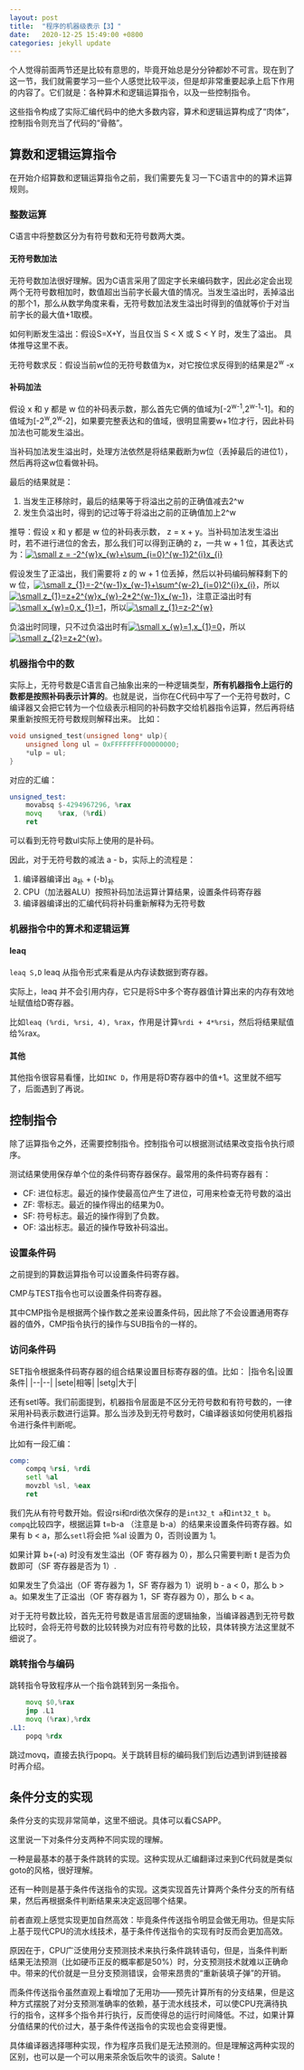 ```yaml
---
layout: post
title:  "程序的机器级表示【3】"
date:   2020-12-25 15:49:00 +0800
categories: jekyll update
---
```

<script src="https://cdn.mathjax.org/mathjax/latest/MathJax.js?config=TeX-AMS-MML_HTMLorMML" type="text/javascript"></script>

个人觉得前面两节还是比较有意思的，毕竟开始总是分分钟都妙不可言。现在到了这一节，我们就需要学习一些个人感觉比较平淡，但是却非常重要起承上启下作用的内容了。它们就是：各种算术和逻辑运算指令，以及一些控制指令。

这些指令构成了实际汇编代码中的绝大多数内容，算术和逻辑运算构成了“肉体”，控制指令则充当了代码的“骨骼”。

## 算数和逻辑运算指令

在开始介绍算数和逻辑运算指令之前，我们需要先复习一下C语言中的的算术运算规则。
### 整数运算
C语言中将整数区分为有符号数和无符号数两大类。
#### 无符号数加法
无符号数加法很好理解。因为C语言采用了固定字长来编码数字，因此必定会出现两个无符号数相加时，数值超出当前字长最大值的情况。当发生溢出时，丢掉溢出的那个1，那么从数学角度来看，无符号数加法发生溢出时得到的值就等价于对当前字长的最大值+1取模。

如何判断发生溢出：假设S=X+Y，当且仅当 S < X 或 S < Y 时，发生了溢出。
具体推导这里不表。

无符号数求反：假设当前w位的无符号数值为x，对它按位求反得到的结果是2<sup>w</sup> -x

#### 补码加法
假设 x 和 y 都是 w 位的补码表示数，那么首先它俩的值域为[-2<sup>w-1</sup>,2<sup>w-1</sup>-1]。和的值域为[-2<sup>w</sup>,2<sup>w</sup>-2]，如果要完整表达和的值域，很明显需要w+1位才行，因此补码加法也可能发生溢出。

当补码加法发生溢出时，处理方法依然是将结果截断为w位（丢掉最后的进位1），然后再将这w位看做补码。

最后的结果就是：
1. 当发生正移除时，最后的结果等于将溢出之前的正确值减去2^w
2. 发生负溢出时，得到的记过等于将溢出之前的正确值加上2^w

推导：假设 x 和 y 都是 w 位的补码表示数， z = x + y。当补码加法发生溢出时，若不进行进位的舍去，那么我们可以得到正确的 z，一共 w + 1 位，其表达式为：<a href="https://www.codecogs.com/eqnedit.php?latex=\inline&space;\small&space;z&space;=&space;-2^{w}x_{w}&plus;\sum_{i=0}^{w-1}2^{i}x_{i}" target="_blank"><img src="https://latex.codecogs.com/gif.latex?\inline&space;\small&space;z&space;=&space;-2^{w}x_{w}&plus;\sum_{i=0}^{w-1}2^{i}x_{i}" title="\small z = -2^{w}x_{w}+\sum_{i=0}^{w-1}2^{i}x_{i}" /></a>

假设发生了正溢出，我们需要将 z 的 w + 1 位丢掉，然后以补码编码解释剩下的 w 位，<a href="https://www.codecogs.com/eqnedit.php?latex=\inline&space;\small&space;z_{1}=-2^{w-1}x_{w-1}&plus;\sum^{w-2}_{i=0}2^{i}x_{i}" target="_blank"><img src="https://latex.codecogs.com/gif.latex?\inline&space;\small&space;z_{1}=-2^{w-1}x_{w-1}&plus;\sum^{w-2}_{i=0}2^{i}x_{i}" title="\small z_{1}=-2^{w-1}x_{w-1}+\sum^{w-2}_{i=0}2^{i}x_{i}" /></a>，所以<a href="https://www.codecogs.com/eqnedit.php?latex=\inline&space;\small&space;z_{1}=z&plus;2^{w}x_{w}-2*2^{w-1}x_{w-1}" target="_blank"><img src="https://latex.codecogs.com/gif.latex?\inline&space;\small&space;z_{1}=z&plus;2^{w}x_{w}-2*2^{w-1}x_{w-1}" title="\small z_{1}=z+2^{w}x_{w}-2*2^{w-1}x_{w-1}" /></a>，注意正溢出时有<a href="https://www.codecogs.com/eqnedit.php?latex=\inline&space;\small&space;x_{w}=0,x_{1}=1" target="_blank"><img src="https://latex.codecogs.com/gif.latex?\inline&space;\small&space;x_{w}=0,x_{1}=1" title="\small x_{w}=0,x_{1}=1" /></a>，所以<a href="https://www.codecogs.com/eqnedit.php?latex=\inline&space;\small&space;z_{1}=z-2^{w}" target="_blank"><img src="https://latex.codecogs.com/gif.latex?\inline&space;\small&space;z_{1}=z-2^{w}" title="\small z_{1}=z-2^{w}" /></a>

负溢出时同理，只不过负溢出时有<a href="https://www.codecogs.com/eqnedit.php?latex=\inline&space;\small&space;x_{w}=1,x_{1}=0" target="_blank"><img src="https://latex.codecogs.com/gif.latex?\inline&space;\small&space;x_{w}=1,x_{1}=0" title="\small x_{w}=1,x_{1}=0" /></a>，所以<a href="https://www.codecogs.com/eqnedit.php?latex=\inline&space;\small&space;z_{2}=z&plus;2^{w}" target="_blank"><img src="https://latex.codecogs.com/gif.latex?\inline&space;\small&space;z_{2}=z&plus;2^{w}" title="\small z_{2}=z+2^{w}" /></a>。

### 机器指令中的数
实际上，无符号数是C语言自己抽象出来的一种逻辑类型，**所有机器指令上运行的数都是按照补码表示计算的**。也就是说，当你在C代码中写了一个无符号数时，C编译器又会把它转为一个位级表示相同的补码数字交给机器指令运算，然后再将结果重新按照无符号数规则解释出来。
比如：
```c
void unsigned_test(unsigned long* ulp){
    unsigned long ul = 0xFFFFFFFF00000000;
    *ulp = ul;
}
```
对应的汇编：
```asm
unsigned_test:
	movabsq	$-4294967296, %rax
	movq	%rax, (%rdi)
	ret
```
可以看到无符号数ul实际上使用的是补码。

因此，对于无符号数的减法 a - b，实际上的流程是：
1. 编译器编译出 a<sub>补</sub> + (-b)<sub>补</sub>
2. CPU（加法器ALU）按照补码加法运算计算结果，设置条件码寄存器
3. 编译器编译出的汇编代码将补码重新解释为无符号数

### 机器指令中的算术和逻辑运算
#### leaq
`leaq S,D` leaq 从指令形式来看是从内存读数据到寄存器。

实际上，leaq 并不会引用内存，它只是将S中多个寄存器值计算出来的内存有效地址赋值给D寄存器。

比如`leaq (%rdi, %rsi, 4), %rax`，作用是计算`%rdi + 4*%rsi`，然后将结果赋值给%rax。

#### 其他
其他指令很容易看懂，比如`INC D`，作用是将D寄存器中的值+1。这里就不细写了，后面遇到了再说。

## 控制指令

除了运算指令之外，还需要控制指令。控制指令可以根据测试结果改变指令执行顺序。

测试结果使用保存单个位的条件码寄存器保存。最常用的条件码寄存器有：
* CF: 进位标志。最近的操作使最高位产生了进位，可用来检查无符号数的溢出
* ZF: 零标志。最近的操作得出的结果为0。
* SF: 符号标志。最近的操作得到了负数。
* OF: 溢出标志。最近的操作导致补码溢出。

### 设置条件码
之前提到的算数运算指令可以设置条件码寄存器。

CMP与TEST指令也可以设置条件码寄存器。

其中CMP指令是根据两个操作数之差来设置条件码，因此除了不会设置通用寄存器的值外，CMP指令执行的操作与SUB指令的一样的。
### 访问条件码
SET指令根据条件码寄存器的组合结果设置目标寄存器的值。比如：
|指令名|设置条件|
|--|--|
|sete|相等|
|setg|大于|

还有setl等。我们前面提到，机器指令层面是不区分无符号数和有符号数的，一律采用补码表示数进行运算。那么当涉及到无符号数时，C编译器该如何使用机器指令进行条件判断呢。

比如有一段汇编：
```asm
comp:
    compq %rsi, %rdi
    setl %al
    movzbl %sl, %eax
    ret
```
我们先从有符号数开始。假设rsi和rdi依次保存的是`int32_t a`和`int32_t b`。`compq`比较四字，根据运算 t=b-a （注意是 b-a）的结果来设置条件码寄存器。如果有 b < a，那么`setl`将会把 %al 设置为 0，否则设置为 1。

如果计算 b+(-a) 时没有发生溢出（OF 寄存器为 0），那么只需要判断 t 是否为负数即可（SF 寄存器是否为 1）.

如果发生了负溢出（OF 寄存器为 1，SF 寄存器为 1）说明 b - a < 0，那么 b > a。如果发生了正溢出（OF 寄存器为 1，SF 寄存器为 0），那么 b < a。

对于无符号数比较，首先无符号数是语言层面的逻辑抽象，当编译器遇到无符号数比较时，会将无符号数的比较转换为对应有符号数的比较，具体转换方法这里就不细说了。

### 跳转指令与编码
跳转指令导致程序从一个指令跳转到另一条指令。
```asm
    movq $0,%rax
    jmp .L1
    movq (%rax),%rdx
.L1:
    popq %rdx
```
跳过movq，直接去执行popq。关于跳转目标的编码我们到后边遇到讲到链接器时再介绍。


## 条件分支的实现

条件分支的实现非常简单，这里不细说。具体可以看CSAPP。

这里说一下对条件分支两种不同实现的理解。

一种是最基本的基于条件跳转的实现。这种实现从汇编翻译过来到C代码就是类似goto的风格，很好理解。

还有一种则是基于条件传送指令的实现。这类实现首先计算两个条件分支的所有结果，然后再根据条件判断结果来决定返回哪个结果。

前者直观上感觉实现更加自然高效：毕竟条件传送指令明显会做无用功。但是实际上基于现代CPU的流水线技术，基于条件传送指令的实现有时反而会更加高效。

原因在于，CPU广泛使用分支预测技术来执行条件跳转语句，但是，当条件判断结果无法预测（比如硬币正反的概率都是50%）时，分支预测技术就难以正确命中。带来的代价就是一旦分支预测错误，会带来昂贵的“重新装填子弹”的开销。

而条件传送指令虽然直观上看增加了无用功——预先计算所有的分支结果，但是这种方式摆脱了对分支预测准确率的依赖，基于流水线技术，可以使CPU充满待执行的指令，这样多个指令并行执行，反而使得总的运行时间降低。不过，如果计算分值结果的代价过大，基于条件传送指令的实现也会变得更慢。

具体编译器选择哪种实现，作为程序员我们是无法预测的。但是理解这两种实现的区别，也可以是一个可以用来茶余饭后吹牛的谈资。Salute！